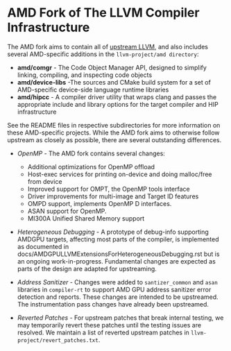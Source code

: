 # AMD Fork of The LLVM Compiler Infrastructure

The AMD fork aims to contain all of [upstream LLVM](https://github.com/llvm/llvm-project), and also includes several AMD-specific additions in the `llvm-project/amd directory`:

- **amd/comgr** - The Code Object Manager API, designed to simplify linking, compiling, and inspecting code objects
- **amd/device-libs** -The sources and CMake build system for a set of AMD-specific device-side language runtime libraries
- **amd/hipcc** - A compiler driver utility that wraps clang and passes the appropriate include and library options for the target compiler and HIP infrastructure

See the README files in respective subdirectories for more information on these AMD-specific projects. While the AMD fork aims to otherwise follow upstream as closely as possible, there are several outstanding differences.

- *OpenMP* - The AMD fork contains several changes:
    * Additional optimizations for OpenMP offload
    * Host-exec services for printing on-device and doing malloc/free from device
    * Improved support for OMPT, the OpenMP tools interface
    * Driver improvements for multi-image and Target ID features
    * OMPD support, implements OpenMP D interfaces.
    * ASAN support for OpenMP. 
    * MI300A Unified Shared Memory support

- *Heterogeneous Debugging* - A prototype of debug-info supporting AMDGPU targets, affecting most parts of the compiler, is implemented as documented in docs/AMDGPULLVMExtensionsForHeterogeneousDebugging.rst but is an ongoing work-in-progress. Fundamental changes are expected as parts of the design are adapted for upstreaming.
- *Address Sanitizer* - Changes were added to `santizer_common` and `asan` libraries in `compiler-rt` to support AMD GPU address sanitizer error detection and reports.  These changes are intended to be upstreamed.  The instrumentation pass changes have already been upstreamed.
- *Reverted Patches* - For upstream patches that break internal testing, we may temporarily revert these patches until the testing issues are resolved. We maintain a list of reverted upstream patches in `llvm-project/revert_patches.txt`.
